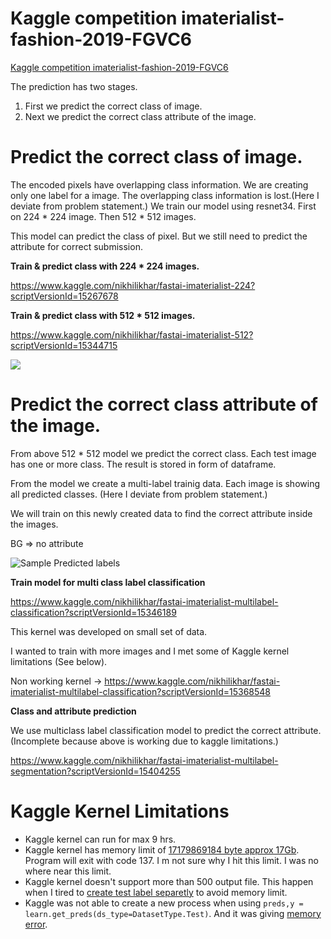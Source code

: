 # Kaggle competition imaterialist-fashion-2019-FGVC6

[Kaggle competition imaterialist-fashion-2019-FGVC6](https://www.kaggle.com/nikhilikhar/with-fastai)



The prediction has two stages.

1. First we predict the correct class of image. 
1. Next we predict the correct class attribute of the image.



# Predict the correct class of image.

The encoded pixels have overlapping class information. We are creating only one label for a image. The overlapping class information is lost.(Here I deviate from problem statement.)
We train our model using resnet34. First on 224 \* 224 image. Then 512 \* 512 images.

This model can predict the class of pixel.
But we still need to predict the attribute for correct submission.


**Train & predict class with 224 * 224 images.**

https://www.kaggle.com/nikhilikhar/fastai-imaterialist-224?scriptVersionId=15267678

**Train & predict class with 512 * 512 images.**

https://www.kaggle.com/nikhilikhar/fastai-imaterialist-512?scriptVersionId=15344715

![](https://www.kaggleusercontent.com/kf/15344715/eyJhbGciOiJkaXIiLCJlbmMiOiJBMTI4Q0JDLUhTMjU2In0..Qm6QeHm4GjTmzga9issP0g.TpI_j_vg40mH4oe__0RcultxIEoZU_kp7FLXBii_pbTVVnPrn9TazDNcjOp9xevBa8t54tNKWGf9kV2nb6dH5KPoWb6ujLMFRTkHXI7kyEZr6NfjQa3ngWXYT1-l-5J4bp__XpApK6kwXsEx4eoubw.zwCrE1BYd85ba4HHXjlwJw/__results___files/__results___19_0.png)

# Predict the correct class attribute of the image.

From above 512 * 512 model we predict the correct class. Each test image has one or more class. 
The result is stored in form of dataframe.

From the model we create a multi-label trainig data. Each image is showing all predicted classes. (Here I deviate from problem statement.)

We will train on this newly created data to find the correct attribute inside the images.

BG => no attribute

![Sample Predicted labels](https://www.kaggleusercontent.com/kf/15346189/eyJhbGciOiJkaXIiLCJlbmMiOiJBMTI4Q0JDLUhTMjU2In0..YG6sba3Jcmj9dvH87k8CtA.RvtOcdQGxT_GnWZ8a3uQloiAsjxTxWFosm1uyYwfbyesrTURZuH852JZh44ztftB1U60apeqJReE0et6iv-9JoQSJMBVXKn0iPybpuK3aW0tDOJWWCBqccT0rD4xtEMBHvOV9-uyDKfqiARMWJiA4ONVh39bl8n77lyRGMwec8Drl1MnM4rrNv9BkCGfETh9.gftdDrmyaQS4zwO3GvLHQA/__results___files/__results___10_0.png)

**Train model for multi class label classification**

https://www.kaggle.com/nikhilikhar/fastai-imaterialist-multilabel-classification?scriptVersionId=15346189

This kernel was developed on small set of data. 

I wanted to train with more images and I met some of Kaggle kernel limitations (See below).

Non working kernel -> https://www.kaggle.com/nikhilikhar/fastai-imaterialist-multilabel-classification?scriptVersionId=15368548

**Class and attribute prediction**

We use multiclass label classification model to predict the correct attribute. (Incomplete because above is working due to kaggle limitations.)

https://www.kaggle.com/nikhilikhar/fastai-imaterialist-multilabel-segmentation?scriptVersionId=15404255


# Kaggle Kernel Limitations

* Kaggle kernel can run for max 9 hrs.
* Kaggle kernel has memory limit of [17179869184 byte approx 17Gb](https://www.kaggle.com/nikhilikhar/fastai-imaterialist-multi-label-data/log?scriptVersionId=15401077). Program will exit with code 137. I m not sure why I hit this limit. I was no where near this limit.
* Kaggle kernel doesn't support more than 500 output file. This happen when I tired to [create test label separetly](https://www.kaggle.com/nikhilikhar/fastai-imaterialist-multi-label-data/log?scriptVersionId=15397908) to avoid memory limit.
* Kaggle was not able to create a new process when using `preds,y = learn.get_preds(ds_type=DatasetType.Test)`. And it was giving [memory error](https://www.kaggle.com/nikhilikhar/fastai-imaterialist-multilabel-segmentation?scriptVersionId=15371701#L210).


